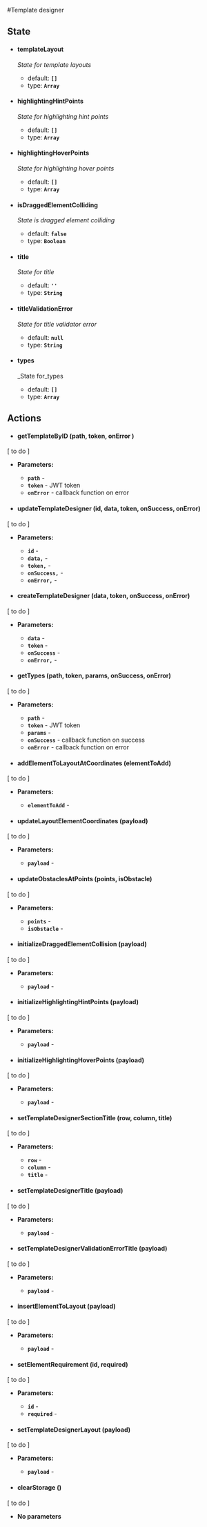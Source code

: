 #Template designer

## State

* #### **templateLayout** 

    _State for template layouts_
    * default: **`[]`**
    * type: **`Array`**

* #### **highlightingHintPoints** 

    _State for highlighting hint points_
    * default: **`[]`**
    * type: **`Array`**

* #### **highlightingHoverPoints** 

    _State for highlighting hover points_
    * default: **`[]`**
    * type: **`Array`**

* #### **isDraggedElementColliding**

    _State is dragged element colliding_
    * default: **`false`**
    * type: **`Boolean`**

* #### **title**
    
    _State for title_
    * default: **`''`**
    * type: **`String`**
  
* #### **titleValidationError**
    
    _State for title validator error_
    * default: **`null`**
    * type: **`String`**
  
* #### **types** 


    _State for_types
    * default: **`[]`**
    * type: **`Array`**
    
## Actions

* #### getTemplateByID (path, token, onError )

[ to do ]

   * **Parameters:** 
        - **`path`** - 
        - **`token`** - JWT token
        - **`onError`** - callback function on error

* #### updateTemplateDesigner (id, data, token, onSuccess, onError)

[ to do ]

   * **Parameters:** 
        - **`id`** -
        - **`data,`** -
        - **`token,`** -
        - **`onSuccess,`** -
        - **`onError,`** -
        

* #### createTemplateDesigner (data, token, onSuccess, onError)

[ to do ]

   * **Parameters:** 
        - **`data`** -
        - **`token`** -
        - **`onSuccess`** -
        - **`onError,`** -

* #### getTypes (path, token, params, onSuccess, onError)

[ to do ]

   * **Parameters:** 
        - **`path`** - 
        - **`token`** - JWT token
        - **`params`** - 
        - **`onSuccess`** - callback function on success
        - **`onError`** - callback function on error

* #### addElementToLayoutAtCoordinates (elementToAdd)

[ to do ]

   * **Parameters:** 
        - **`elementToAdd`** - 

* #### updateLayoutElementCoordinates (payload)

[ to do ]

   * **Parameters:** 
        - **`payload`** - 

* #### updateObstaclesAtPoints (points, isObstacle)

[ to do ]

   * **Parameters:** 
        - **`points`** - 
        - **`isObstacle`** - 

* #### initializeDraggedElementCollision (payload)

[ to do ]

   * **Parameters:** 
        - **`payload`** - 

* #### initializeHighlightingHintPoints (payload)

[ to do ]

   * **Parameters:** 
        - **`payload`** - 

* #### initializeHighlightingHoverPoints (payload)

[ to do ]

   * **Parameters:** 
        - **`payload`** - 

* #### setTemplateDesignerSectionTitle (row, column, title)

[ to do ]

   * **Parameters:** 
        - **`row`** - 
        - **`column`** - 
        - **`title`** - 

* #### setTemplateDesignerTitle (payload)

[ to do ]

   * **Parameters:** 
        - **`payload`** - 

* #### setTemplateDesignerValidationErrorTitle (payload)

[ to do ]

   * **Parameters:** 
        - **`payload`** - 

* #### insertElementToLayout (payload)

[ to do ]

   * **Parameters:** 
        - **`payload`** - 

* #### setElementRequirement (id, required)

[ to do ]

   * **Parameters:** 
        - **`id`** - 
        - **`required`** - 

* #### setTemplateDesignerLayout (payload)

[ to do ]

   * **Parameters:** 
        - **`payload`** - 

* #### clearStorage ()

[ to do ]

   * **No parameters** 


